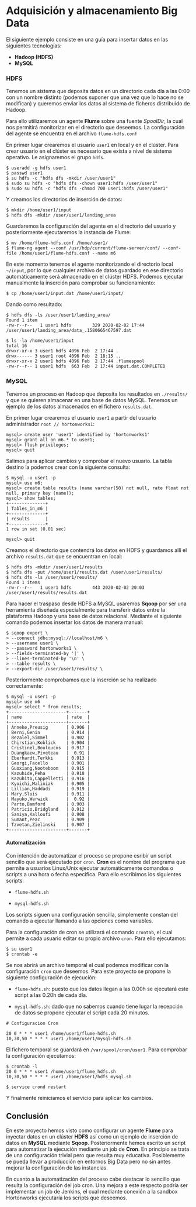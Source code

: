 # Adquisición y almacenamiento Big Data

El siguiente ejemplo consiste en una guía para insertar datos en las siguientes tecnologías:

* **Hadoop (HDFS)**
* **MySQL**

### HDFS

Tenemos un sistema que deposita datos en un directorio cada día a las 0:00 con un nombre distinto (podemos suponer que una vez que lo hace no se modifican) y queremos enviar los datos al sistema de ficheros distribuido de Hadoop.

Para ello utilizaremos un agente **Flume** sobre una fuente *SpoolDir*, la cual nos permitirá monitorizar en el directorio que deseemos. La configuración del agente se encuentra en el archivo `flume-hdfs.conf`

En primer lugar crearemos el usuario `user1` en local y en el clúster. Para crear usuario en el clúster es necesario que exista a nivel de sistema operativo. Le asignaremos el grupo `hdfs`.

~~~
$ useradd -g hdfs user1
$ passwd user1
$ su hdfs -c "hdfs dfs -mkdir /user/user1"
$ sudo su hdfs -c "hdfs dfs -chown user1:hdfs /user/user1"
$ sudo su hdfs -c "hdfs dfs -chmod 700 user1:hdfs /user/user1"
~~~

Y creamos los directorios de inserción de datos:

~~~
$ mkdir /home/user1/input
$ hdfs dfs -mkdir /user/user1/landing_area
~~~

Guardaremos la configuración del agente en el directorio del usuario y posteriormente ejecutaremos la instancia de Flume:

~~~
$ mv /home/flume-hdfs.conf /home/user1/
$ flume-ng agent --conf /usr/hdp/current/flume-server/conf/ --conf-file /home/user1/flume-hdfs.conf --name m6
~~~

En este momento tenemos el agente monitorizando el directorio local `~/input`, por lo que cualquier archivo de datos guardado en ese directorio automáticamente será almacenado en el clúster HDFS. Podemos ejecutar manualmente la inserción para comprobar su funcionamiento:

~~~
$ cp /home/user1/input.dat /home/user1/input/
~~~

Dando como resultado:

~~~
$ hdfs dfs -ls /user/user1/landing_area/
Found 1 item
-rw-r--r--   1 user1 hdfs        329 2020-02-02 17:44 /user/user1/landing_area/data_.1580665467597.dat

$ ls -la /home/user1/input
total 16
drwxr-xr-x 3 user1 hdfs 4096 Feb  2 17:44 .
drwx------ 3 user1 root 4096 Feb  2 18:15 ..
drwxr-xr-x 2 user1 hdfs 4096 Feb  2 17:44 .flumespool
-rw-r--r-- 1 user1 hdfs  663 Feb  2 17:44 input.dat.COMPLETED
~~~

### MySQL

Tenemos un proceso en Hadoop que deposita los resultados en `./results/` y que se quieren almacenar en una base de datos MySQL. Tenemos un ejemplo de los datos almacenados en el fichero `results.dat`.

En primer lugar crearemos el usuario `user1` a partir del usuario administrador `root // hortonworks1`:

~~~
mysql> create user 'user1' identified by 'hortonworks1'
mysql> grant all on m6.* to user1;
mysql> flush privileges;
mysql> quit
~~~

Salimos para aplicar cambios y comprobar el nuevo usuario. La tabla destino la podemos crear con la siguiente consulta:

~~~
$ mysql -u user1 -p
mysql> use m6;
mysql> create table results (name varchar(50) not null, rate float not null, primary key (name));
mysql> show tables;
+--------------+
| Tables_in_m6 |
+--------------+
| results      |
+--------------+
1 row in set (0.01 sec)

mysql> quit
~~~

Creamos el directorio que contendrá los datos en HDFS y guardamos allí el archivo `results.dat` que se encuentran en local:

~~~
$ hdfs dfs -mkdir /user/user1/results
$ hdfs dfs -put /home/user1/results.dat /user/user1/results/
$ hdfs dfs -ls /user/user1/results/
Found 1 items
-rw-r--r--   1 user1 hdfs        443 2020-02-02 20:03 /user/user1/results/results.dat
~~~

Para hacer el traspaso desde HDFS a MySQL usaremos **Sqoop** por ser una herramienta diseñada especialmente para transferir datos entre la plataforma Hadoop y una base de datos relacional. Mediante el siguiente comando podemos insertar los datos de manera manual:

~~~ 
$ sqoop export \
> --connect jdbc:mysql://localhost/m6 \
> --username user1 \
> --password hortonworks1 \
> --fields-terminated-by '|' \
> --lines-terminated-by '\n' \
> --table results \
> --export-dir /user/user1/results/ \
~~~

Posteriormente comprobamos que la inserción se ha realizado correctamente:

~~~
$ mysql -u user1 -p
mysql> use m6
mysql> select * from results;
+----------------------+-------+
| name                 | rate  |
+----------------------+-------+
| Anneke,Preusig       | 0.906 |
| Berni,Genin          | 0.914 |
| Bezalel,Simmel       | 0.902 |
| Chirstian,Koblick    | 0.904 |
| Cristinel,Bouloucos  | 0.917 |
| Duangkaew,Piveteau   |  0.91 |
| Eberhardt,Terkki     | 0.913 |
| Georgi,Facello       | 0.901 |
| Guoxiang,Nooteboom   | 0.915 |
| Kazuhide,Peha        | 0.918 |
| Kazuhito,Cappelletti | 0.916 |
| Kyoichi,Maliniak     | 0.905 |
| Lillian,Haddadi      | 0.919 |
| Mary,Sluis           | 0.911 |
| Mayuko,Warwick       |  0.92 |
| Parto,Bamford        | 0.903 |
| Patricio,Bridgland   | 0.912 |
| Saniya,Kalloufi      | 0.908 |
| Sumant,Peac          | 0.909 |
| Tzvetan,Zielinski    | 0.907 |
+----------------------+-------+
~~~

#### Automatización

Con intención de automatizar el proceso se propone esribir un script sencillo que será ejecutado por `cron`. **Cron** es el nombre del programa que permite a usuarios Linux/Unix ejecutar automáticamente comandos o scripts a una hora o fecha específica. Para ello escribimos los siguientes scripts:

- `flume-hdfs.sh`

- `mysql-hdfs.sh`

Los scripts siguen una configuración sencilla, simplemente constan del comando a ejecutar llamando a las opciones como variables.

Para la configuración de cron se utilizará el comando `crontab`, el cual permite a cada usuario editar su propio archivo `cron`. Para ello ejecutamos:

~~~
$ su user1
$ crontab -e
~~~

Se nos abrirá un archivo temporal el cual podemos modificar con la configuración `cron` que deseemos. Para este proyecto se propone la siguiente configuración de ejecución:

- `flume-hdfs.sh`: puesto que los datos llegan a las 0.00h se ejecutará este script a las 0.20h de cada día.

- `mysql-hdfs.sh`: dado que no sabemos cuando tiene lugar la recepción de datos se propone ejecutar el script cada 20 minutos.

~~~
# Configuracion Cron

20 0 * * * user1 /home/user1/flume-hdfs.sh
10,30,50 * * * * user1 /home/user1/mysql-hdfs.sh
~~~

El fichero temporal se guardará en `/var/spool/cron/user1`. Para comprobar la configuración ejecutamos:

~~~
$ crontab -l
20 0 * * * user1 /home/user1/flume_hdfs.sh
10,30,50 * * * * user1 /home/user1/hdfs_mysql.sh

$ service crond restart
~~~

Y finalmente reiniciamos el servicio para aplicar los cambios.

## Conclusión

En este proyecto hemos visto como configurar un agente **Flume** para inyectar datos en un clúster **HDFS** así como un ejemplo de inserción de datos en **MySQL** mediante **Sqoop**. Posteriormente hemos escrito un script para automatizar la ejecución mediante un job de **Cron**. En principio se trata de una configuración trivial pero que resulta muy educativa. Posiblemente se pueda llevar a producción en entornos Big Data pero no sin antes mejorar la configuración de las instancias.

En cuanto a la automatización del proceso cabe destacar lo sencillo que resulta la configuración del job cron. Una mejora a este respecto podría ser implementar un job de Jenkins, el cual mediante conexión a la sandbox Hortonworks ejecutaría los scripts que deseemos.
